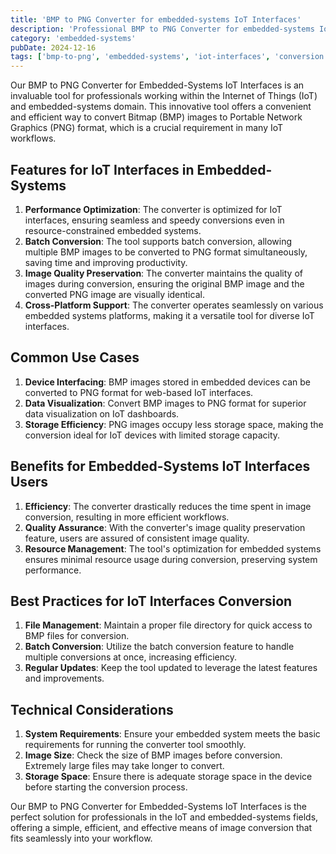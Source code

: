 ```yaml
---
title: 'BMP to PNG Converter for embedded-systems IoT Interfaces'
description: 'Professional BMP to PNG Converter for embedded-systems IoT Interfaces. Optimized for embedded-systems iot interfaces workflows.'
category: 'embedded-systems'
pubDate: 2024-12-16
tags: ['bmp-to-png', 'embedded-systems', 'iot-interfaces', 'conversion']
---
```


Our BMP to PNG Converter for Embedded-Systems IoT Interfaces is an invaluable tool for professionals working within the Internet of Things (IoT) and embedded-systems domain. This innovative tool offers a convenient and efficient way to convert Bitmap (BMP) images to Portable Network Graphics (PNG) format, which is a crucial requirement in many IoT workflows.

## Features for IoT Interfaces in Embedded-Systems

1. **Performance Optimization**: The converter is optimized for IoT interfaces, ensuring seamless and speedy conversions even in resource-constrained embedded systems.
2. **Batch Conversion**: The tool supports batch conversion, allowing multiple BMP images to be converted to PNG format simultaneously, saving time and improving productivity.
3. **Image Quality Preservation**: The converter maintains the quality of images during conversion, ensuring the original BMP image and the converted PNG image are visually identical.
4. **Cross-Platform Support**: The converter operates seamlessly on various embedded systems platforms, making it a versatile tool for diverse IoT interfaces.

## Common Use Cases 

1. **Device Interfacing**: BMP images stored in embedded devices can be converted to PNG format for web-based IoT interfaces.
2. **Data Visualization**: Convert BMP images to PNG format for superior data visualization on IoT dashboards.
3. **Storage Efficiency**: PNG images occupy less storage space, making the conversion ideal for IoT devices with limited storage capacity.

## Benefits for Embedded-Systems IoT Interfaces Users

1. **Efficiency**: The converter drastically reduces the time spent in image conversion, resulting in more efficient workflows.
2. **Quality Assurance**: With the converter's image quality preservation feature, users are assured of consistent image quality.
3. **Resource Management**: The tool's optimization for embedded systems ensures minimal resource usage during conversion, preserving system performance.

## Best Practices for IoT Interfaces Conversion

1. **File Management**: Maintain a proper file directory for quick access to BMP files for conversion.
2. **Batch Conversion**: Utilize the batch conversion feature to handle multiple conversions at once, increasing efficiency.
3. **Regular Updates**: Keep the tool updated to leverage the latest features and improvements.

## Technical Considerations

1. **System Requirements**: Ensure your embedded system meets the basic requirements for running the converter tool smoothly.
2. **Image Size**: Check the size of BMP images before conversion. Extremely large files may take longer to convert.
3. **Storage Space**: Ensure there is adequate storage space in the device before starting the conversion process.

Our BMP to PNG Converter for Embedded-Systems IoT Interfaces is the perfect solution for professionals in the IoT and embedded-systems fields, offering a simple, efficient, and effective means of image conversion that fits seamlessly into your workflow.